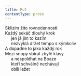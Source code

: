 ```yaml
---
title: Rut
contentType: prose
---
```


Sklízím žito rovnodennosti  
Každý sekáč dlouhý krok  
     jen já jim to kazím  
     nezvyklá držet tempo s kýmkoliv  
A dopadne to jako každý rok  
Mezi snopy sbírat zbylé klasy  
     a nespoléhat na Boaze  
     kteří schválně nechávají  
     obilí ležet
